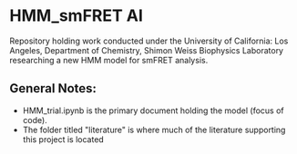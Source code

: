 # HMM_smFRET AI
Repository holding work conducted under the University of California: Los Angeles, Department of Chemistry, Shimon Weiss Biophysics Laboratory researching a new HMM model for smFRET analysis.

## General Notes:

- HMM_trial.ipynb is the primary document holding the model (focus of code).
- The folder titled "literature" is where much of the literature supporting this project is located
